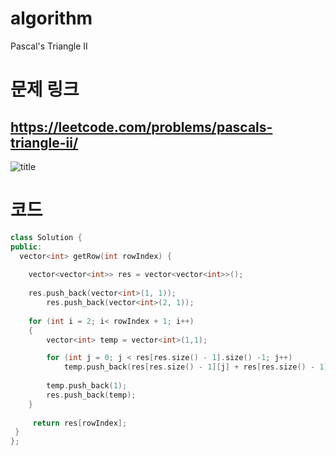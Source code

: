# algorithm 
Pascal's Triangle II 
  
  
  
  
  
# 문제 링크  
## https://leetcode.com/problems/pascals-triangle-ii/

![title](https://github.com/jungmin3834/algorithm/blob/master/image/pascals-triangle-ii.png)

# 코드

```cpp
class Solution {
public:
  vector<int> getRow(int rowIndex) {
  
	vector<vector<int>> res = vector<vector<int>>();
  
	res.push_back(vector<int>(1, 1));
        res.push_back(vector<int>(2, 1));
      
	for (int i = 2; i< rowIndex + 1; i++)
	{
		vector<int> temp = vector<int>(1,1);

		for (int j = 0; j < res[res.size() - 1].size() -1; j++)
			temp.push_back(res[res.size() - 1][j] + res[res.size() - 1][j + 1]);
        
		temp.push_back(1);
		res.push_back(temp);
	}
      
	 return res[rowIndex];
 }
};
```
